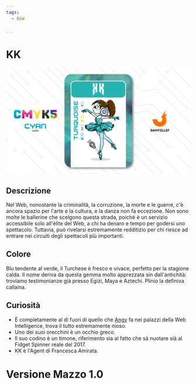 ```yaml
---
tags:
  - B&W

...
```


# KK

![kk](../eg/C/kk.jpg)

## Descrizione

Nel Web, nonostante la criminalità, la corruzione, la morte e le guerre, c'è ancora spazio per l'arte e la cultura, e la danza non fa eccezione. Non sono molte le ballerine che scelgono questa strada, poiché è un servizio accessibile solo all'élite del Web, a chi ha denaro e tempo per godersi uno spettacolo. Tuttavia, può rivelarsi estremamente redditizio per chi riesce ad entrare nei circuiti degli spettacoli più importanti.

## Colore

Blu tendente al verde, il Turchese è fresco e vivace, perfetto per la stagione calda. Il nome deriva da questa gemma molto apprezzata sin dall'antichità: troviamo testimonianze già presso Egizi, Maya e Aztechi. Plinio la definiva callaina.

## Curiosità

- È completamente al di fuori di quello che [Angy](../Giallo/angy.md) fa nei palazzi della Web Intelligence, trova il tutto estremamente nioso.
- Uno dei suoi orecchini è un occhio greco.
- Il suo codino è un timone, riferimento sia al fatto che sà nuotare sià al Fidget Spinner reale del 2017.
- KK è l'Agent di Francesca Amirata.

# Versione Mazzo 1.0